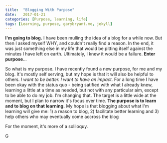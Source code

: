 ```yaml
---
title:  "Blogging With Purpose"
date:   2017-01-21
categories: [Purpose, learning, life]
tags: [Learning, purpose, garybryant.me, jekyll]
---
```


**I'm going to blog.**  I have been mulling the idea of a blog for a while now.  But then I asked myself WHY, and couldn't really find a reason.  In the end, it was just something else in my life that would be pitting itself against the minutes I have left on earth.  Ultimately, I knew it would be a failure.  **Enter purpose**...  

So what is my purpose.  I have recently found a new purpose, for me and my blog.  It's mostly self serving, but my hope is that it will also be helpful to others.  *I want to be better.*  *I want to have an impact.* For a long time I have been okay with the status quo - being satified with what I already knew, learning a little at a time as needed, but not with any particular aim, except to be able to do my job.  I'm changing that.  The target is a little wide at the moment, but I plan to narrow it's focus over time.  **The purpose is to learn and to blog on that learning.**  My hope is that blogging about what I'm learning will give me: 1) a reason to blog, 2) facilitate better learning and 3) help others who may eventually come accross the blog 

For the moment, it's more of a soliloquy.

G
